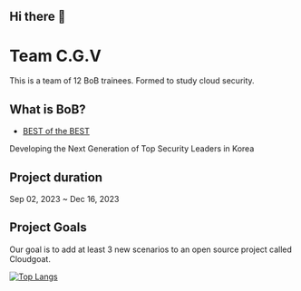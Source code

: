 ## Hi there 👋

<!--

**Here are some ideas to get you started:**

🙋‍♀️ A short introduction - what is your organization all about?
🌈 Contribution guidelines - how can the community get involved?
👩‍💻 Useful resources - where can the community find your docs? Is there anything else the community should know?
🍿 Fun facts - what does your team eat for breakfast?
🧙 Remember, you can do mighty things with the power of [Markdown](https://docs.github.com/github/writing-on-github/getting-started-with-writing-and-formatting-on-github/basic-writing-and-formatting-syntax)
-->
# Team C.G.V

This is a team of 12 BoB trainees. Formed to study cloud security.  


## What is BoB?

- [BEST of the BEST](https://en.kitribob.kr/)

Developing the Next Generation of Top Security Leaders in Korea

  
## Project duration
Sep 02, 2023 ~ Dec 16, 2023

## Project Goals
Our goal is to add at least 3 new scenarios to an open source project called Cloudgoat.


[![Top Langs](https://github-readme-stats.vercel.app/api/top-langs/?username=BoB12-C-G-V)](https://github.com/anuraghazra/github-readme-stats)
